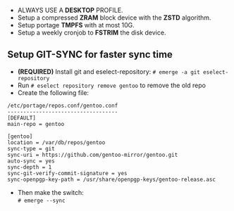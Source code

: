 - ALWAYS USE A **DESKTOP** PROFILE.
- Setup a compressed **ZRAM** block device with the **ZSTD** algorithm.
- Setup portage **TMPFS** with at most 10G.
- Setup a weekly cronjob to **FSTRIM** the disk device.

## Setup GIT-SYNC for faster sync time ##

- **(REQUIRED)** Install git and eselect-repository: `# emerge -a git eselect-repository`
- Run `# eselect repository remove gentoo` to remove the old repo
- Create the following file:

```
/etc/portage/repos.conf/gentoo.conf
-----------------------------------
[DEFAULT]
main-repo = gentoo

[gentoo]
location = /var/db/repos/gentoo
sync-type = git
sync-uri = https://github.com/gentoo-mirror/gentoo.git
auto-sync = yes
sync-depth = 1
sync-git-verify-commit-signature = yes
sync-openpgp-key-path = /usr/share/openpgp-keys/gentoo-release.asc
```

- Then make the switch: \
`# emerge --sync`
